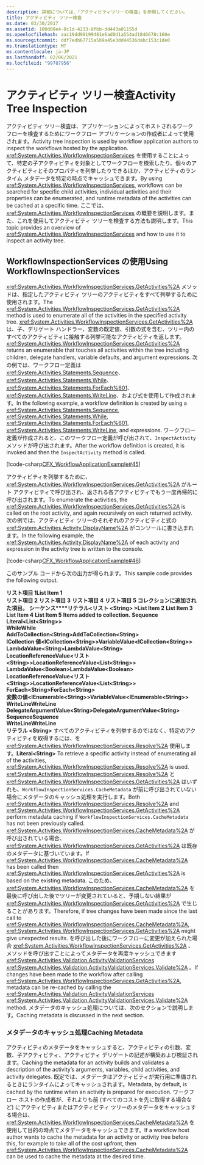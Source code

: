```yaml
---
description: 詳細については、「アクティビティツリーの検査」を参照してください。
title: アクティビティ ツリー検査
ms.date: 03/30/2017
ms.assetid: 100d00e4-8c1d-4233-8fbb-dd443a01155d
ms.openlocfilehash: aac19dd99199481e6ad0d1a554ad1846678c160e
ms.sourcegitcommit: ddf7edb67715a5b9a45e3dd44536dabc153c1de0
ms.translationtype: MT
ms.contentlocale: ja-JP
ms.lasthandoff: 02/06/2021
ms.locfileid: "99787956"
---
```

# <a name="activity-tree-inspection"></a><span data-ttu-id="cec71-103">アクティビティ ツリー検査</span><span class="sxs-lookup"><span data-stu-id="cec71-103">Activity Tree Inspection</span></span>

<span data-ttu-id="cec71-104">アクティビティ ツリー検査は、アプリケーションによってホストされるワークフローを検査するためにワークフロー アプリケーションの作成者によって使用されます。</span><span class="sxs-lookup"><span data-stu-id="cec71-104">Activity tree inspection is used by workflow application authors to inspect the workflows hosted by the application.</span></span> <span data-ttu-id="cec71-105"><xref:System.Activities.WorkflowInspectionServices> を使用することによって、特定の子アクティビティを対象としてワークフローを検索したり、個々のアクティビティとそのプロパティを列挙したりできるほか、アクティビティのランタイム メタデータを特定の時点でキャッシュできます。</span><span class="sxs-lookup"><span data-stu-id="cec71-105">By using <xref:System.Activities.WorkflowInspectionServices>, workflows can be searched for specific child activities, individual activities and their properties can be enumerated, and runtime metadata of the activities can be cached at a specific time.</span></span> <span data-ttu-id="cec71-106">ここでは、<xref:System.Activities.WorkflowInspectionServices> の概要を説明します。また、これを使用してアクティビティ ツリーを検査する方法も説明します。</span><span class="sxs-lookup"><span data-stu-id="cec71-106">This topic provides an overview of <xref:System.Activities.WorkflowInspectionServices> and how to use it to inspect an activity tree.</span></span>  
  
## <a name="using-workflowinspectionservices"></a><span data-ttu-id="cec71-107">WorkflowInspectionServices の使用</span><span class="sxs-lookup"><span data-stu-id="cec71-107">Using WorkflowInspectionServices</span></span>  

 <span data-ttu-id="cec71-108"><xref:System.Activities.WorkflowInspectionServices.GetActivities%2A> メソッドは、指定したアクティビティ ツリーのアクティビティをすべて列挙するために使用されます。</span><span class="sxs-lookup"><span data-stu-id="cec71-108">The <xref:System.Activities.WorkflowInspectionServices.GetActivities%2A> method is used to enumerate all of the activities in the specified activity tree.</span></span> <span data-ttu-id="cec71-109"><xref:System.Activities.WorkflowInspectionServices.GetActivities%2A> は、子、デリゲート ハンドラー、変数の既定値、引数の式を含む、ツリー内のすべてのアクティビティに接触する列挙可能なアクティビティを返します。</span><span class="sxs-lookup"><span data-stu-id="cec71-109"><xref:System.Activities.WorkflowInspectionServices.GetActivities%2A> returns an enumerable that touches all activities within the tree including children, delegate handlers, variable defaults, and argument expressions.</span></span> <span data-ttu-id="cec71-110">次の例では、ワークフロー定義は <xref:System.Activities.Statements.Sequence>、<xref:System.Activities.Statements.While>、<xref:System.Activities.Statements.ForEach%601>、<xref:System.Activities.Statements.WriteLine>、および式を使用して作成されます。</span><span class="sxs-lookup"><span data-stu-id="cec71-110">In the following example, a workflow definition is created by using a <xref:System.Activities.Statements.Sequence>, <xref:System.Activities.Statements.While>, <xref:System.Activities.Statements.ForEach%601>, <xref:System.Activities.Statements.WriteLine>, and expressions.</span></span> <span data-ttu-id="cec71-111">ワークフロー定義が作成されると、このワークフロー定義が呼び出されて、`InspectActivity` メソッドが呼び出されます。</span><span class="sxs-lookup"><span data-stu-id="cec71-111">After the workflow definition is created, it is invoked and then the `InspectActivity` method is called.</span></span>  
  
 [!code-csharp[CFX_WorkflowApplicationExample#45](~/samples/snippets/csharp/VS_Snippets_CFX/cfx_workflowapplicationexample/cs/program.cs#45)]  
  
 <span data-ttu-id="cec71-112">アクティビティを列挙するために、<xref:System.Activities.WorkflowInspectionServices.GetActivities%2A> がルート アクティビティで呼び出され、返される各アクティビティでもう一度再帰的に呼び出されます。</span><span class="sxs-lookup"><span data-stu-id="cec71-112">To enumerate the activities, the <xref:System.Activities.WorkflowInspectionServices.GetActivities%2A> is called on the root activity, and again recursively on each returned activity.</span></span> <span data-ttu-id="cec71-113">次の例では、アクティビティ ツリーのそれぞれのアクティビティと式の <xref:System.Activities.Activity.DisplayName%2A> がコンソールに書き込まれます。</span><span class="sxs-lookup"><span data-stu-id="cec71-113">In the following example, the <xref:System.Activities.Activity.DisplayName%2A> of each activity and expression in the activity tree is written to the console.</span></span>  
  
 [!code-csharp[CFX_WorkflowApplicationExample#46](~/samples/snippets/csharp/VS_Snippets_CFX/cfx_workflowapplicationexample/cs/program.cs#46)]  
  
 <span data-ttu-id="cec71-114">このサンプル コードから次の出力が得られます。</span><span class="sxs-lookup"><span data-stu-id="cec71-114">This sample code provides the following output.</span></span>  
  
 <span data-ttu-id="cec71-115">**リスト項目 1**</span><span class="sxs-lookup"><span data-stu-id="cec71-115">**List Item 1**</span></span>  
<span data-ttu-id="cec71-116">**リスト項目 2** 
**リスト項目 3** 
**リスト項目 4** 
**リスト項目 5** 
**コレクションに追加された項目。** 
**シーケンス\*\*\*\*リテラル<リスト \<String> >**</span><span class="sxs-lookup"><span data-stu-id="cec71-116">**List Item 2**
**List Item 3**
**List Item 4**
**List Item 5**
**Items added to collection.**
**Sequence** **Literal<List\<String>>**</span></span>  
 <span data-ttu-id="cec71-117">**While**</span><span class="sxs-lookup"><span data-stu-id="cec71-117">**While**</span></span>  
 <span data-ttu-id="cec71-118">**AddToCollection\<String>**</span><span class="sxs-lookup"><span data-stu-id="cec71-118">**AddToCollection\<String>**</span></span>  
 <span data-ttu-id="cec71-119">**ICollection 値<ICollection\<String>>**</span><span class="sxs-lookup"><span data-stu-id="cec71-119">**VariableValue<ICollection\<String>>**</span></span>  
 <span data-ttu-id="cec71-120">**LambdaValue\<String>**</span><span class="sxs-lookup"><span data-stu-id="cec71-120">**LambdaValue\<String>**</span></span>  
 <span data-ttu-id="cec71-121">**LocationReferenceValue<リスト\<String>>**</span><span class="sxs-lookup"><span data-stu-id="cec71-121">**LocationReferenceValue<List\<String>>**</span></span>  
 <span data-ttu-id="cec71-122">**LambdaValue\<Boolean>**</span><span class="sxs-lookup"><span data-stu-id="cec71-122">**LambdaValue\<Boolean>**</span></span>  
 <span data-ttu-id="cec71-123">**LocationReferenceValue<リスト\<String>>**</span><span class="sxs-lookup"><span data-stu-id="cec71-123">**LocationReferenceValue<List\<String>>**</span></span>  
 <span data-ttu-id="cec71-124">**ForEach\<String>**</span><span class="sxs-lookup"><span data-stu-id="cec71-124">**ForEach\<String>**</span></span>  
 <span data-ttu-id="cec71-125">**変数の値<IEnumerable\<String>>**</span><span class="sxs-lookup"><span data-stu-id="cec71-125">**VariableValue<IEnumerable\<String>>**</span></span>  
 <span data-ttu-id="cec71-126">**WriteLine**</span><span class="sxs-lookup"><span data-stu-id="cec71-126">**WriteLine**</span></span>  
 <span data-ttu-id="cec71-127">**DelegateArgumentValue\<String>**</span><span class="sxs-lookup"><span data-stu-id="cec71-127">**DelegateArgumentValue\<String>**</span></span>  
 <span data-ttu-id="cec71-128">**Sequence**</span><span class="sxs-lookup"><span data-stu-id="cec71-128">**Sequence**</span></span>  
 <span data-ttu-id="cec71-129">**WriteLine**</span><span class="sxs-lookup"><span data-stu-id="cec71-129">**WriteLine**</span></span>  
 <span data-ttu-id="cec71-130">**リテラル \<String>** すべてのアクティビティを列挙するのではなく、特定のアクティビティを取得するには、を <xref:System.Activities.WorkflowInspectionServices.Resolve%2A> 使用します。</span><span class="sxs-lookup"><span data-stu-id="cec71-130">**Literal\<String>**  To retrieve a specific activity instead of enumerating all of the activities, <xref:System.Activities.WorkflowInspectionServices.Resolve%2A> is used.</span></span> <span data-ttu-id="cec71-131"><xref:System.Activities.WorkflowInspectionServices.Resolve%2A> と <xref:System.Activities.WorkflowInspectionServices.GetActivities%2A> はいずれも、`WorkflowInspectionServices.CacheMetadata` が前に呼び出されていない場合にメタデータのキャッシュ処理を実行します。</span><span class="sxs-lookup"><span data-stu-id="cec71-131">Both <xref:System.Activities.WorkflowInspectionServices.Resolve%2A> and <xref:System.Activities.WorkflowInspectionServices.GetActivities%2A> perform metadata caching if `WorkflowInspectionServices.CacheMetadata` has not been previously called.</span></span> <span data-ttu-id="cec71-132"><xref:System.Activities.WorkflowInspectionServices.CacheMetadata%2A> が呼び出されている場合、<xref:System.Activities.WorkflowInspectionServices.GetActivities%2A> は既存のメタデータに基づいています。</span><span class="sxs-lookup"><span data-stu-id="cec71-132">If <xref:System.Activities.WorkflowInspectionServices.CacheMetadata%2A> has been called then <xref:System.Activities.WorkflowInspectionServices.GetActivities%2A> is based on the existing metadata.</span></span> <span data-ttu-id="cec71-133">このため、<xref:System.Activities.WorkflowInspectionServices.CacheMetadata%2A> を最後に呼び出した後でツリーが変更されていると、予期しない結果が <xref:System.Activities.WorkflowInspectionServices.GetActivities%2A> で生じることがあります。</span><span class="sxs-lookup"><span data-stu-id="cec71-133">Therefore, if tree changes have been made since the last call to <xref:System.Activities.WorkflowInspectionServices.CacheMetadata%2A>, <xref:System.Activities.WorkflowInspectionServices.GetActivities%2A> might give unexpected results.</span></span> <span data-ttu-id="cec71-134">を呼び出した後にワークフローに変更が加えられた場合 <xref:System.Activities.WorkflowInspectionServices.GetActivities%2A> 、メソッドを呼び出すことによってメタデータを再度キャッシュできます <xref:System.Activities.Validation.ActivityValidationServices> <xref:System.Activities.Validation.ActivityValidationServices.Validate%2A> 。</span><span class="sxs-lookup"><span data-stu-id="cec71-134">If changes have been made to the workflow after calling <xref:System.Activities.WorkflowInspectionServices.GetActivities%2A>, metadata can be re-cached by calling the <xref:System.Activities.Validation.ActivityValidationServices> <xref:System.Activities.Validation.ActivityValidationServices.Validate%2A> method.</span></span> <span data-ttu-id="cec71-135">メタデータのキャッシュ処理については、次のセクションで説明します。</span><span class="sxs-lookup"><span data-stu-id="cec71-135">Caching metadata is discussed in the next section.</span></span>  
  
### <a name="caching-metadata"></a><span data-ttu-id="cec71-136">メタデータのキャッシュ処理</span><span class="sxs-lookup"><span data-stu-id="cec71-136">Caching Metadata</span></span>  

 <span data-ttu-id="cec71-137">アクティビティのメタデータをキャッシュすると、アクティビティの引数、変数、子アクティビティ、アクティビティ デリゲートの記述が構築および検証されます。</span><span class="sxs-lookup"><span data-stu-id="cec71-137">Caching the metadata for an activity builds and validates a description of the activity’s arguments, variables, child activities, and activity delegates.</span></span> <span data-ttu-id="cec71-138">既定では、メタデータはアクティビティが実行用に準備されるときにランタイムによってキャッシュされます。</span><span class="sxs-lookup"><span data-stu-id="cec71-138">Metadata, by default, is cached by the runtime when an activity is prepared for execution.</span></span> <span data-ttu-id="cec71-139">ワークフロー ホストの作成者が、それよりも前 (すべてのコストを先に取得する場合など) にアクティビティまたはアクティビティ ツリーのメタデータをキャッシュする場合は、<xref:System.Activities.WorkflowInspectionServices.CacheMetadata%2A> を使用して目的の時点でメタデータをキャッシュできます。</span><span class="sxs-lookup"><span data-stu-id="cec71-139">If a workflow host author wants to cache the metadata for an activity or activity tree before this, for example to take all of the cost upfront, then <xref:System.Activities.WorkflowInspectionServices.CacheMetadata%2A> can be used to cache the metadata at the desired time.</span></span>

